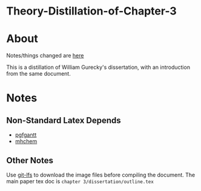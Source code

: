 # Theory-Distillation-of-Chapter-3

About
======

Notes/things changed are [here](https://docs.google.com/document/d/1lbwBxc7rbZKZ8NA-xL56-2k81gNX5WiKBRrA63ZTXiI/edit?usp=sharing)

This is a distillation of William Gurecky's dissertation, with an introduction from the same document. 

Notes
======

Non-Standard Latex Depends
--------------------------

- [pgfgantt](https://www.ctan.org/pkg/pgfgantt?lang=en)
- [mhchem](https://www.ctan.org/pkg/mhchem?lang=en)


Other Notes
-------------

Use [git-lfs](https://git-lfs.github.com/) to download the image files before compiling the document.
The main paper tex doc is `chapter 3/dissertation/outline.tex`
